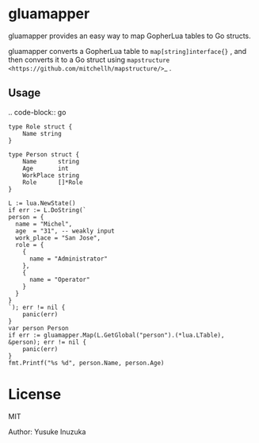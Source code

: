 # gluamapper

gluamapper provides an easy way to map GopherLua tables to Go structs.

gluamapper converts a GopherLua table to ``map[string]interface{}`` , and then converts it to a Go struct using `mapstructure <https://github.com/mitchellh/mapstructure/>`_ .
 
## Usage

.. code-block:: go

    type Role struct {
        Name string
    }

    type Person struct {
        Name      string
        Age       int
        WorkPlace string
        Role      []*Role
    }

    L := lua.NewState()
    if err := L.DoString(`
    person = {
      name = "Michel",
      age  = "31", -- weakly input
      work_place = "San Jose",
      role = {
        {
          name = "Administrator"
        },
        {
          name = "Operator"
        }
      }
    }
    `); err != nil {
        panic(err)
    }
    var person Person
    if err := gluamapper.Map(L.GetGlobal("person").(*lua.LTable), &person); err != nil {
        panic(err)
    }
    fmt.Printf("%s %d", person.Name, person.Age)


# License

MIT

Author: Yusuke Inuzuka
